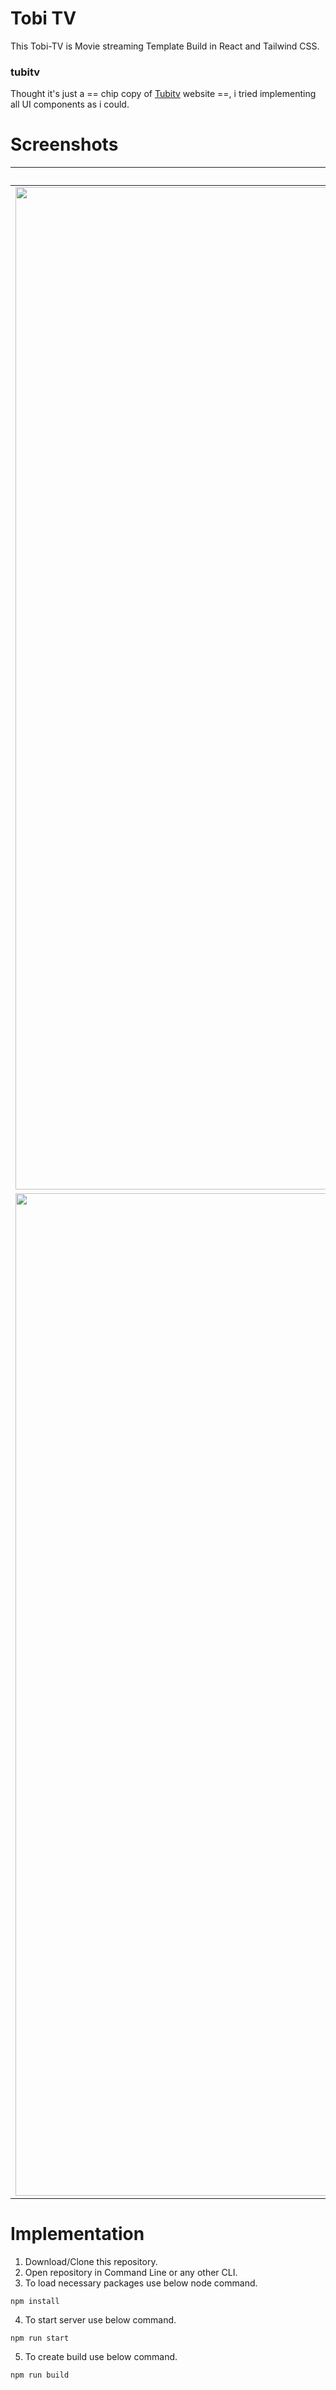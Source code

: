 #  Tobi TV

This Tobi-TV is Movie streaming Template Build in React and Tailwind CSS.

### tubitv
Thought it's just a == chip copy of [Tubitv](https://tubitv.com/home) website ==,
i tried implementing all UI components as i could.

#  Screenshots
| Header | Sections |
|:-------------------------:|:-------------------------:|
|<img width="1604" alt="screen shot 2017-08-07 at 12 18 15 pm" src="https://tobi-tv.web.app/readme_images/Desktop/desktop1.png">|<img width="1604" alt="screen shot 2017-08-07 at 12 18 15 pm" src="https://tobi-tv.web.app/readme_images/Desktop/desktop2.png">|
|<img width="1604" alt="screen shot 2017-08-07 at 12 18 15 pm" src="https://tobi-tv.web.app/readme_images/Mobile/mobile1.png">|<img width="1604" alt="screen shot 2017-08-07 at 12 18 15 pm" src="https://tobi-tv.web.app/readme_images/Mobile/mobile2.png">|


# ####
#  Implementation

1. Download/Clone this repository.
2. Open repository in Command Line or any other CLI.
3. To load necessary packages use below node command.
```
npm install
```
4. To start server use below command.
```
npm run start
```
5. To create build use below command.
```
npm run build
```

# ########################################################

